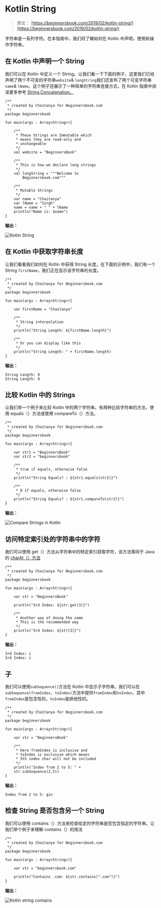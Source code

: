# Kotlin String

> 原文： [https://beginnersbook.com/2019/02/kotlin-string/](https://beginnersbook.com/2019/02/kotlin-string/)

字符串是一系列字符。在本指南中，我们将了解如何在 Kotlin 中声明，使用和操作字符串。

## 在 Kotlin 中声明一个 String

我们可以在 Kotlin 中定义一个 String。让我们看一下下面的例子，这里我们已经声明了两个不可变的字符串`website`&amp; `longString`我们还宣布了两个可变字符串`name`&amp; `lName`。这个例子还展示了一种简单的字符串连接方式，在 Kotlin 指南中阅读更多参考 [String Concatenation。](https://beginnersbook.com/2017/12/string-concatenation-in-kotlin/)

```
/**
 * created by Chaitanya for Beginnersbook.com
 */
package beginnersbook

fun main(args : Array<String>){

    /**
     * These Strings are Immutable which
     * means they are read-only and
     * unchangeable
     */
    val website = "BeginnersBook"

    /**
     * This is how we declare long strings
     */
    val longString = """Welcome to
        Beginnersbook.com"""

    /**
     * Mutable Strings
     */
    var name = "Chaitanya"
    var lName = "Singh"
    name = name + " " + lName
    println("Name is: $name")
}
```

**输出：**

![Kotlin String](img/ce1370cfbc2fc9f7ad8c1e50659f7888.jpg)

## 在 Kotlin 中获取字符串长度

让我们看看我们如何在 Kotlin 中获得 String 长度。在下面的示例中，我们有一个 String `firstName`，我们正在显示该字符串的长度。

```
/**
 * created by Chaitanya for Beginnersbook.com
 */
package beginnersbook

fun main(args : Array<String>){

    var firstName = "Chaitanya"

    /**
     * String interpolation
     */
    println("String Length: ${firstName.length}")

    /**
     * Or you can display like this
     */
    println("String Length: " + firstName.length)
}
```

**输出：**

```
String Length: 9
String Length: 9
```

## 比较 Kotlin 中的 Strings

让我们举一个例子来比较 Kotlin 中的两个字符串。有两种比较字符串的方法，使用 equals（）方法或使用 compareTo（）方法。

```
/**
 * created by Chaitanya for Beginnersbook.com
 */
package beginnersbook

fun main(args : Array<String>){

    var str1 = "BeginnersBook"
    var str2 = "beginnersbook"

    /**
     * true if equals, otherwise false
     */
    println("String Equals? : ${str1.equals(str2)}")

    /**
     * 0 if equals, otherwise false
     */
    println("String Equals? : ${str1.compareTo(str2)}")
}
```

**输出：**

![Compare Strings in Kotlin](img/903e8f72cf71528c7cb73393b9733a22.jpg)

## 访问特定索引处的字符串中的字符

我们可以使用 get（）方法从字符串中的特定索引获取字符，该方法等同于 Java 的 [charAt（）方法](https://beginnersbook.com/2013/12/java-string-charat-method-example/)

```
/**
 * created by Chaitanya for Beginnersbook.com
 */
package beginnersbook

fun main(args : Array<String>){

    var str = "BeginnersBook"

    println("3rd Index: ${str.get(3)}")

    /**
     * Another way of doing the same
     * This is the recommended way
     */
    println("3rd Index: ${str[3]}")
}
```

**输出：**

```
3rd Index: i
3rd Index: i

```

## 子

我们可以使用`subSequence()`方法在 Kotlin 中显示子字符串。我们可以在`subSequence(fromIndex, toIndex)`方法中提供`fromIndex`和`toIndex`，其中`fromIndex`是包含性的，`toIndex`是排他性的。

```
/**
 * created by Chaitanya for Beginnersbook.com
 */
package beginnersbook

fun main(args : Array<String>){

    var str = "BeginnersBook"

    /**
     * Here fromIndex is inclusive and
     * toIndex is exclusive which means
     * 5th index char will not be included
     */
    println("Index from 2 to 5: " +
    str.subSequence(2,5))
}
```

**输出：**

```
Index from 2 to 5: gin
```

## 检查 String 是否包含另一个 String

我们可以使用 contains（）方法来检查给定的字符串是否包含指定的字符串。让我们举个例子来理解 contains（）的用法

```
/**
 * created by Chaitanya for Beginnersbook.com
 */
package beginnersbook

fun main(args : Array<String>){

    var str = "beginnersbook.com"

    println("Contains .com: ${str.contains(".com")}")
}
```

**输出：**

![Kotlin string contains](img/107e92b246cd728553c932455a29f327.jpg)